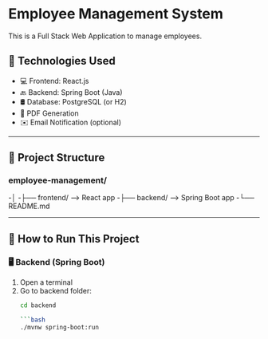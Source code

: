 # Employee Management System

This is a Full Stack Web Application to manage employees.

## 🔧 Technologies Used

- 💻 Frontend: React.js
- 🔙 Backend: Spring Boot (Java)
- 🛢️ Database: PostgreSQL (or H2)
- 📄 PDF Generation
- ✉️ Email Notification (optional)

---

## 📁 Project Structure

### employee-management/
-│
-├── frontend/ --> React app
-├── backend/ --> Spring Boot app
-└── README.md


---

## 🚀 How to Run This Project

### 🖥️ Backend (Spring Boot)
1. Open a terminal
2. Go to backend folder:
   ```bash
   cd backend
   
   ```bash
   ./mvnw spring-boot:run


